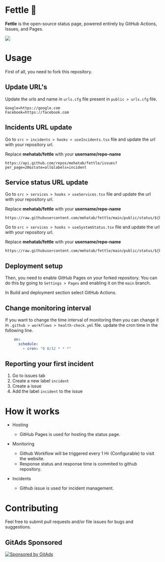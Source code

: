 
# Fettle 💟 

**Fettle** is the open-source status page, powered entirely by GitHub Actions, Issues, and Pages.

<img src="./public/ss.png" />


# Usage
First of all, you need to fork this repository.

## Update URL's
Update the urls and name in `urls.cfg` file present in `public > urls.cfg` file.

```text
Google=https://google.com
Facebook=https://facebook.com
```

## Incidents URL update
Go to `src > incidents > hooks > useIncidents.tsx` file and update the url with your repository url.

Replace **mehatab/fettle** with your **username/repo-name**
```
https://api.github.com/repos/mehatab/fettle/issues?per_page=20&state=all&labels=incident
```

## Service status URL update
Go to `src > services > hooks > useServices.tsx` file and update the url with your repository url.

Replace **mehatab/fettle** with your **username/repo-name**
```
https://raw.githubusercontent.com/mehatab/fettle/main/public/status/${key}_report.log
```

Go to `src > services > hooks > useSystemStatus.tsx` file and update the url with your repository url.

Replace **mehatab/fettle** with your **username/repo-name**
```
https://raw.githubusercontent.com/mehatab/fettle/main/public/status/${key}_report.log
```

## Deployment setup

Then, you need to enable GitHub Pages on your forked repository. You can do this by going to `Settings > Pages` and enabling it on the `main` branch.

In Build and deployment section select GitHub Actions.

## Change monitoring interval
If you want to change the time interval of monitoring then you can change it in `.github > workflows > health-check.yml` file.
update the cron time in the following line.

```yaml
    on:
      schedule:
        - cron: "0 0/12 * * *"
```

## Reporting your first incident
1. Go to issues tab 
2. Create a new label `incident`
3. Create a issue
4. Add the label `incident` to the issue


# How it works

- Hosting
    - GitHub Pages is used for hosting the status page.

- Monitoring
    - Github Workflow will be triggered every 1 Hr (Configurable) to visit the website.
    - Response status and response time is commited to github repository.

- Incidents
    - Github issue is used for incident management.

# Contributing
Feel free to submit pull requests and/or file issues for bugs and suggestions.

<!-- GitAds-Verify: ELLTZF12YAL6BP8TCGDR5ONTHV6GIHR1 -->

## GitAds Sponsored
[![Sponsored by GitAds](https://gitads.dev/v1/ad-serve?source=mehatab/fettle@github)](https://gitads.dev/v1/ad-track?source=mehatab/fettle@github)

